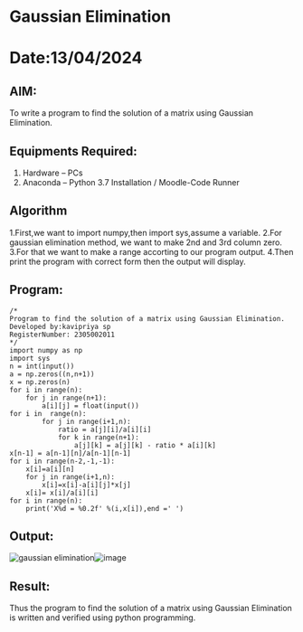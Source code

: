 # Gaussian Elimination
# Date:13/04/2024
## AIM:
To write a program to find the solution of a matrix using Gaussian Elimination.

## Equipments Required:
1. Hardware – PCs
2. Anaconda – Python 3.7 Installation / Moodle-Code Runner

## Algorithm
1.First,we want to import numpy,then import sys,assume a variable.
2.For gaussian elimination method, we want to make 2nd and 3rd column zero.
3.For that we want to make a range accorting to our program output.
4.Then print the program with correct form then the output will display. 

## Program:
```
/*
Program to find the solution of a matrix using Gaussian Elimination.
Developed by:kavipriya sp 
RegisterNumber: 2305002011
*/
import numpy as np
import sys 
n = int(input())
a = np.zeros((n,n+1))
x = np.zeros(n)
for i in range(n):
    for j in range(n+1):
        a[i][j] = float(input())
for i in  range(n):
        for j in range(i+1,n):
            ratio = a[j][i]/a[i][i]
            for k in range(n+1):
                a[j][k] = a[j][k] - ratio * a[i][k]
x[n-1] = a[n-1][n]/a[n-1][n-1]
for i in range(n-2,-1,-1):
    x[i]=a[i][n]
    for j in range(i+1,n):
        x[i]=x[i]-a[i][j]*x[j]
    x[i]= x[i]/a[i][i]
for i in range(n):
    print('X%d = %0.2f' %(i,x[i]),end =' ')

```

## Output:
![gaussian elimination]()![image](https://github.com/kavipriyasp07/Gaussian/assets/155508590/a684fdb6-e74c-493b-b332-7210b27f86b7)




## Result:
Thus the program to find the solution of a matrix using Gaussian Elimination is written and verified using python programming.

